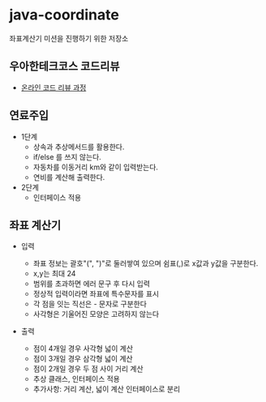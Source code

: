 # java-coordinate
좌표계산기 미션을 진행하기 위한 저장소

## 우아한테크코스 코드리뷰
* [온라인 코드 리뷰 과정](https://github.com/woowacourse/woowacourse-docs/blob/master/maincourse/README.md)


## 연료주입
* 1단계
    * 상속과 추상메서드를 활용한다.
    * if/else 를 쓰지 않는다.
    * 자동차를 이동거리 km와 같이 입력받는다.
    * 연비를 계산해 출력한다.
* 2단계
    * 인터페이스 적용
    
## 좌표 계산기
* 입력
    * 좌표 정보는 괄호"(", ")"로 둘러쌓여 있으며 쉼표(,)로 x값과 y값을 구분한다.
    * x,y는 최대 24
    * 범위를 초과하면 에러 문구 후 다시 입력
    * 정상적 입력이라면 좌표에 특수문자를 표시
    * 각 점을 잇는 직선은 - 문자로 구분한다
    * 사각형은 기울어진 모양은 고려하지 않는다
    
* 출력    
    * 점이 4개일 경우 사각형 넓이 계산
    * 점이 3개일 경우 삼각형 넓이 계산
    * 점이 2개일 경우 두 점 사이 거리 계산
    * 추상 클래스, 인터페이스 적용
    * 추가사항: 거리 계산, 넓이 계산 인터페이스로 분리
    